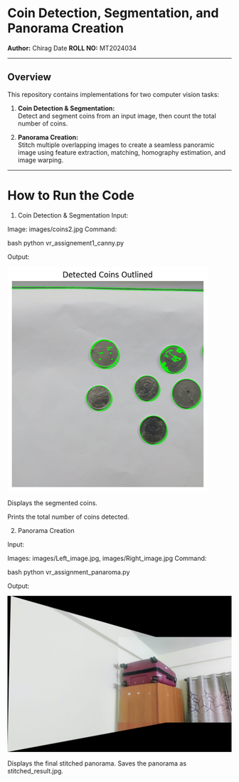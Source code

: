 # Coin Detection, Segmentation, and Panorama Creation

**Author:** Chirag Date 
**ROLL NO:** MT2024034

---

## Overview

This repository contains implementations for two computer vision tasks:

1. **Coin Detection & Segmentation:**  
   Detect and segment coins from an input image, then count the total number of coins.

2. **Panorama Creation:**  
   Stitch multiple overlapping images to create a seamless panoramic image using feature extraction, matching, homography estimation, and image warping.

-----


# How to Run the Code

1. Coin Detection & Segmentation
Input:

Image: images/coins2.jpg
Command: 

bash python vr_assignement1_canny.py


Output:

![alt text](https://github.com/ChiragDate/VR_Assignment1/blob/main/images/outline_detected_images.png)


Displays the segmented coins.

Prints the total number of coins detected.

2. Panorama Creation

Input:

Images: images/Left_image.jpg, images/Right_image.jpg
Command:

bash python vr_assignment_panaroma.py

Output:

![alt text](https://github.com/ChiragDate/VR_Assignment1/blob/main/images/stitched_result_panaroma.jpg)

Displays the final stitched panorama.
Saves the panorama as stitched_result.jpg.



